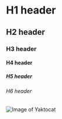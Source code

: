 # H1 header
## H2 header
### H3 header
#### H4 header
##### H5 header
###### H6 header
![Image of Yaktocat](https://octodex.github.com/images/yaktocat.png)

